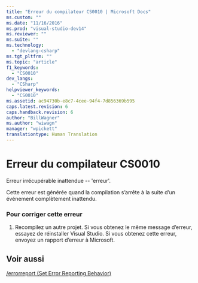 ```yaml
---
title: "Erreur du compilateur CS0010 | Microsoft Docs"
ms.custom: ""
ms.date: "11/16/2016"
ms.prod: "visual-studio-dev14"
ms.reviewer: ""
ms.suite: ""
ms.technology: 
  - "devlang-csharp"
ms.tgt_pltfrm: ""
ms.topic: "article"
f1_keywords: 
  - "CS0010"
dev_langs: 
  - "CSharp"
helpviewer_keywords: 
  - "CS0010"
ms.assetid: ac94730b-e8c7-4cee-94f4-7d856369b595
caps.latest.revision: 6
caps.handback.revision: 6
author: "BillWagner"
ms.author: "wiwagn"
manager: "wpickett"
translationtype: Human Translation
---
```

# Erreur du compilateur CS0010
Erreur irrécupérable inattendue \-\- 'erreur'.  
  
 Cette erreur est générée quand la compilation s’arrête à la suite d’un événement complètement inattendu.  
  
### Pour corriger cette erreur  
  
1.  Recompilez un autre projet. Si vous obtenez le même message d’erreur, essayez de réinstaller Visual Studio. Si vous obtenez cette erreur, envoyez un rapport d’erreur à Microsoft.  
  
## Voir aussi  
 [\/errorreport \(Set Error Reporting Behavior\)](../../csharp/language-reference/compiler-options/errorreport-compiler-option.md)